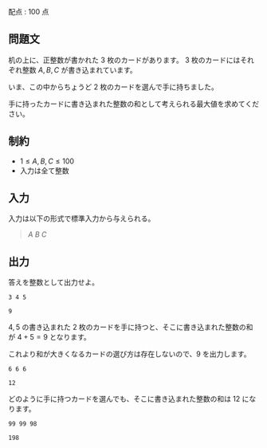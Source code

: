 配点 : $100$ 点

## 問題文

机の上に、正整数が書かれた $3$ 枚のカードがあります。 $3$ 枚のカードにはそれぞれ整数 $A,B,C$ が書き込まれています。

いま、この中からちょうど $2$ 枚のカードを選んで手に持ちました。

手に持ったカードに書き込まれた整数の和として考えられる最大値を求めてください。

## 制約

- $1 \leq A,B,C \leq 100$
- 入力は全て整数

## 入力

入力は以下の形式で標準入力から与えられる。

> $A$ $B$ $C$

## 出力

答えを整数として出力せよ。

```input1
3 4 5
```

```output1
9
```

$4,5$ の書き込まれた $2$ 枚のカードを手に持つと、そこに書き込まれた整数の和が $4+5=9$ となります。

これより和が大きくなるカードの選び方は存在しないので、$9$ を出力します。

```input2
6 6 6
```

```output2
12
```

どのように手に持つカードを選んでも、そこに書き込まれた整数の和は $12$ になります。

```input3
99 99 98
```

```output3
198
```